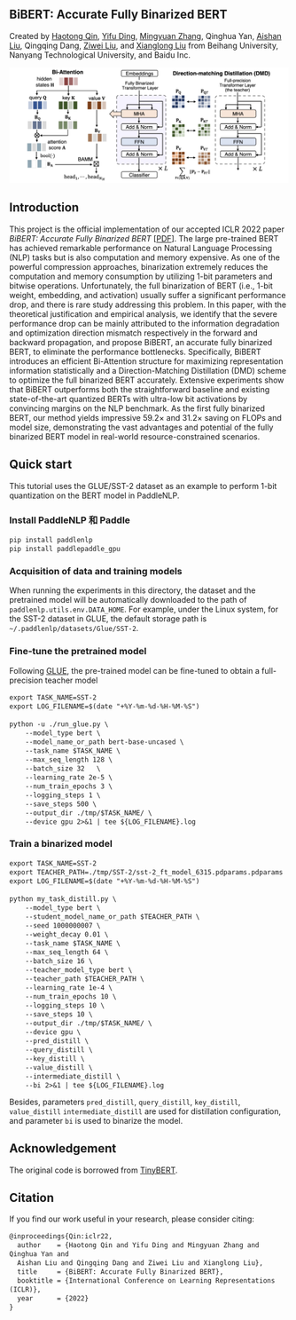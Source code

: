 ## BiBERT: Accurate Fully Binarized BERT

Created by [Haotong Qin](https://htqin.github.io/), [Yifu Ding](https://yifu-ding.github.io/), [Mingyuan Zhang](https://scholar.google.com/citations?user=2QLD4fAAAAAJ&hl=en), Qinghua Yan, [Aishan Liu](https://liuaishan.github.io/), Qingqing Dang, [Ziwei Liu](https://liuziwei7.github.io/), and [Xianglong Liu](https://xlliu-beihang.github.io/) from Beihang University, Nanyang Technological University, and Baidu Inc.

![loading-ag-172](./overview.png)

## Introduction

This project is the official implementation of our accepted ICLR 2022 paper *BiBERT: Accurate Fully Binarized BERT* [[PDF](https://openreview.net/forum?id=5xEgrl_5FAJ)]. The large pre-trained BERT has achieved remarkable performance on Natural Language Processing (NLP) tasks but is also computation and memory expensive. As one of the powerful compression approaches, binarization extremely reduces the computation and memory consumption by utilizing 1-bit parameters and bitwise operations. Unfortunately, the full binarization of BERT (i.e., 1-bit weight, embedding, and activation) usually suffer a significant performance drop, and there is rare study addressing this problem. In this paper, with the theoretical justification and empirical analysis, we identify that the severe performance drop can be mainly attributed to the information degradation and optimization direction mismatch respectively in the forward and backward propagation, and propose BiBERT, an accurate fully binarized BERT, to eliminate the performance bottlenecks. Specifically, BiBERT introduces an efficient Bi-Attention structure for maximizing representation information statistically and a Direction-Matching Distillation (DMD) scheme to optimize the full binarized BERT accurately. Extensive experiments show that BiBERT outperforms both the straightforward baseline and existing state-of-the-art quantized BERTs with ultra-low bit activations by convincing margins on the NLP benchmark. As the first fully binarized BERT, our method yields impressive $59.2\times$ and $31.2\times$ saving on FLOPs and model size, demonstrating the vast advantages and potential of the fully binarized BERT model in real-world resource-constrained scenarios.

## Quick start

This tutorial uses the GLUE/SST-2 dataset as an example to perform 1-bit quantization on the BERT model in PaddleNLP.

### Install PaddleNLP 和 Paddle

```shell
pip install paddlenlp
pip install paddlepaddle_gpu
```

### Acquisition of data and training models

When running the experiments in this directory, the dataset and the pretrained model will be automatically downloaded to the path of `paddlenlp.utils.env.DATA_HOME`. For example, under the Linux system, for the SST-2 dataset in GLUE, the default storage path is `~/.paddlenlp/datasets/Glue/SST-2`.

### Fine-tune the pretrained model

Following [GLUE](https://github.com/PaddlePaddle/PaddleNLP/tree/develop/examples/benchmark/glue/run_glue.py), the pre-trained model can be fine-tuned to obtain a full-precision teacher model

```shell
export TASK_NAME=SST-2
export LOG_FILENAME=$(date "+%Y-%m-%d-%H-%M-%S")

python -u ./run_glue.py \
    --model_type bert \
    --model_name_or_path bert-base-uncased \
    --task_name $TASK_NAME \
    --max_seq_length 128 \
    --batch_size 32   \
    --learning_rate 2e-5 \
    --num_train_epochs 3 \
    --logging_steps 1 \
    --save_steps 500 \
    --output_dir ./tmp/$TASK_NAME/ \
    --device gpu 2>&1 | tee ${LOG_FILENAME}.log
```

### Train a binarized model

```shell
export TASK_NAME=SST-2
export TEACHER_PATH=./tmp/SST-2/sst-2_ft_model_6315.pdparams.pdparams
export LOG_FILENAME=$(date "+%Y-%m-%d-%H-%M-%S")

python my_task_distill.py \
    --model_type bert \
    --student_model_name_or_path $TEACHER_PATH \
    --seed 1000000007 \
    --weight_decay 0.01 \
    --task_name $TASK_NAME \
    --max_seq_length 64 \
    --batch_size 16 \
    --teacher_model_type bert \
    --teacher_path $TEACHER_PATH \
    --learning_rate 1e-4 \
    --num_train_epochs 10 \
    --logging_steps 10 \
    --save_steps 10 \
    --output_dir ./tmp/$TASK_NAME/ \
    --device gpu \
    --pred_distill \
    --query_distill \
    --key_distill \
    --value_distill \
    --intermediate_distill \
    --bi 2>&1 | tee ${LOG_FILENAME}.log
```

Besides, parameters `pred_distill`, `query_distill`, `key_distill`, `value_distill` `intermediate_distill` are used for distillation configuration, and parameter `bi` is used to binarize the model.

## Acknowledgement

The original code is borrowed from [TinyBERT](https://github.com/PaddlePaddle/PaddleNLP/tree/develop/examples/model_compression/tinybert).

## Citation

If you find our work useful in your research, please consider citing:

```shell
@inproceedings{Qin:iclr22,
  author    = {Haotong Qin and Yifu Ding and Mingyuan Zhang and Qinghua Yan and 
  Aishan Liu and Qingqing Dang and Ziwei Liu and Xianglong Liu},
  title     = {BiBERT: Accurate Fully Binarized BERT},
  booktitle = {International Conference on Learning Representations (ICLR)},
  year      = {2022}
}
```
